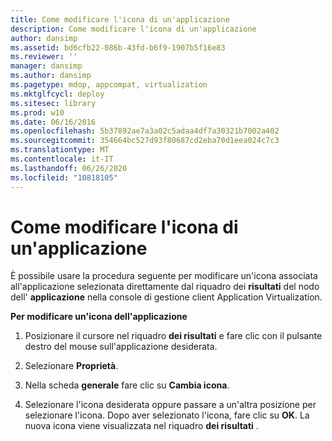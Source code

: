 ```yaml
---
title: Come modificare l'icona di un'applicazione
description: Come modificare l'icona di un'applicazione
author: dansimp
ms.assetid: bd6cfb22-086b-43fd-b6f9-1907b5f16e83
ms.reviewer: ''
manager: dansimp
ms.author: dansimp
ms.pagetype: mdop, appcompat, virtualization
ms.mktglfcycl: deploy
ms.sitesec: library
ms.prod: w10
ms.date: 06/16/2016
ms.openlocfilehash: 5b37892ae7a3a02c5adaa4df7a30321b7002a402
ms.sourcegitcommit: 354664bc527d93f80687cd2eba70d1eea024c7c3
ms.translationtype: MT
ms.contentlocale: it-IT
ms.lasthandoff: 06/26/2020
ms.locfileid: "10818105"
---
```

# Come modificare l'icona di un'applicazione


È possibile usare la procedura seguente per modificare un'icona associata all'applicazione selezionata direttamente dal riquadro dei **risultati** del nodo dell' **applicazione** nella console di gestione client Application Virtualization.

**Per modificare un'icona dell'applicazione**

1.  Posizionare il cursore nel riquadro **dei risultati** e fare clic con il pulsante destro del mouse sull'applicazione desiderata.

2.  Selezionare **Proprietà**.

3.  Nella scheda **generale** fare clic su **Cambia icona**.

4.  Selezionare l'icona desiderata oppure passare a un'altra posizione per selezionare l'icona. Dopo aver selezionato l'icona, fare clic su **OK**. La nuova icona viene visualizzata nel riquadro **dei risultati** .

 

 





